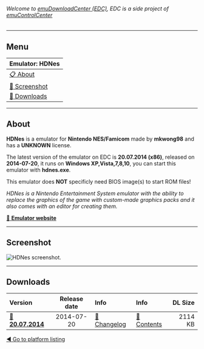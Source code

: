 ###### Welcome to [emuDownloadCenter (EDC)](https://github.com/PhoenixInteractiveNL/emuDownloadCenter/wiki/), EDC is a side project of [emuControlCenter](https://github.com/PhoenixInteractiveNL/emuControlCenter/wiki/)
***
## Menu
| **Emulator: HDNes** |
|:---------|
| [:clipboard: About](#about) |
| [:sunrise: Screenshot](#screenshot) |
| [:floppy_disk: Downloads](#downloads) |
***
## About
**HDNes** is a emulator for **Nintendo NES/Famicom** made by **mkwong98** and has a **UNKNOWN** license.

The latest version of the emulator on EDC is **20.07.2014 (x86)**, released on **2014-07-20**, it runs on **Windows XP,Vista,7,8,10**, you can start this emulator with **hdnes.exe**.

This emulator does **NOT** specificly need BIOS image(s) to start ROM files!

_HDNes is a Nintendo Entertainment System emulator with the ability to replace the graphics of the game with custom-made graphics packs and it also comes with an editor for creating them._

[:link: **Emulator website**](http://forums.nesdev.com/viewtopic.php?f=3&t=9935)
***
## Screenshot
![](https://raw.githubusercontent.com/PhoenixInteractiveNL/emuDownloadCenter/master/hooks/hdnes/screen.jpg "HDNes screenshot.")
***
## Downloads
| Version  | Release date  | Info       | Info       | DL Size    |
|:---------|:-------------:|:-----------|:-----------|-----------:|
| [:floppy_disk: **20.07.2014**](https://github.com/PhoenixInteractiveNL/edc-repo0004/raw/master/hdnes/20.07.2014.7z) | 2014-07-20 | [:page_facing_up: Changelog](https://github.com/PhoenixInteractiveNL/edc-repo0004/blob/master/hdnes/20.07.2014_changelog.txt) | [:mag_right: Contents](https://github.com/PhoenixInteractiveNL/edc-repo0004/blob/master/hdnes/20.07.2014_contents.txt) | 2114 KB |

[:arrow_backward: Go to platform listing](https://github.com/PhoenixInteractiveNL/emuDownloadCenter/wiki/EDC-Platform-List)
